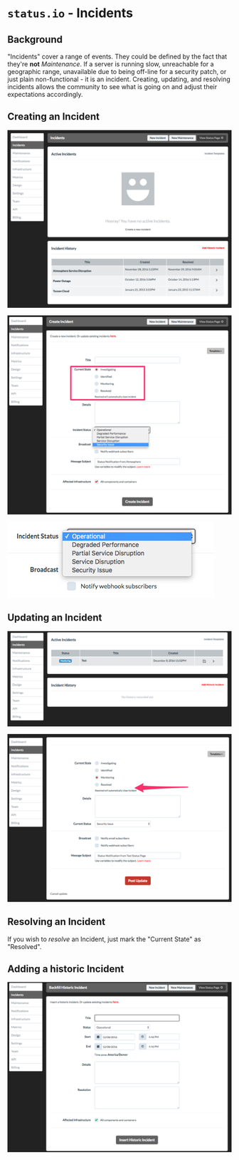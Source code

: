# `status.io` - Incidents

## Background

"Incidents" cover a range of events. They could be defined by the fact that they're **not** _Maintenance_. If a server is running slow, unreachable for a geographic range, unavailable due to being off-line for a security patch, or just plain non-functional - it is an incident. Creating, updating, and resolving incidents allows the community to see what is going on and adjust their expectations accordingly.

## Creating an Incident

![incident-page](images/incid-full-view.png)

![incident-create](images/incid-create-page.png)

![incident-status-opts](images/incid-create-status-opts.png)

## Updating an Incident

![incident-view](images/incid-view-page.png)

![incident-update](images/incid-update-resolve-page.png)

## Resolving an Incident

If you wish to _resolve_ an Incident, just mark the "Current State" as "Resolved".

## Adding a historic Incident

![add-historic-incident](images/incid-create-hist-page.png)
